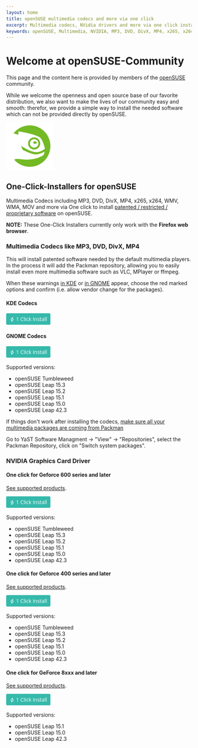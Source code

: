 ```yaml
---
layout: home
title: openSUSE multimedia codecs and more via one click
excerpt: Multimedia codecs, NVidia drivers and more via one click install for the current openSUSE distribution
keywords: openSUSE, Multimedia, NVIDIA, MP3, DVD, DivX, MP4, x265, x264, WMV, WMA, MOV, KDE, GNOME, Codecs, patented, restricted, proprietary, software
---
```


# Welcome at openSUSE-Community

This page and the content here is provided by members of the [openSUSE](https://www.opensuse.org/) community.

While we welcome the openness and open source base of our favorite distribution, we also want to make the lives of our
community easy and smooth: therefor, we provide a simple way to install the needed software which can not be provided
directly by openSUSE.

<img src="assets/img/button-color.png" alt="Image of a Geeko" width="128" class="center">

## One-Click-Installers for openSUSE

Multimedia Codecs including MP3, DVD, DivX, MP4, x265, x264, WMV, WMA, MOV and
more via One click to install [patented / restricted / proprietary
software](https://en.opensuse.org/Restricted_formats) on openSUSE.

**NOTE:** These One-Click Installers currently only work with the **Firefox web
browser**.

### Multimedia Codecs like MP3, DVD, DivX, MP4

This will install patented software needed by the default multimedia players.
In the process it will add the Packman repository, allowing you to easily
install even more multimedia software such as VLC, MPlayer or ffmpeg.

When these warnings [in KDE](assets/img/kde-vendor-change.png) or [in
GNOME](assets/img/gnome-vendor-change.png) appear, choose the red marked
options and confirm (i.e. allow vendor change for the packages).


#### KDE Codecs

<a href="codecs-kde.ymp"><img src="assets/img/boton.png" alt="ymp" class="pic" /></a>

#### GNOME Codecs

<a href="codecs-gnome.ymp"><img src="assets/img/boton.png" alt="ymp" class="pic" /></a>

Supported versions:
* openSUSE Tumbleweed
* openSUSE Leap 15.3
* openSUSE Leap 15.2
* openSUSE Leap 15.1
* openSUSE Leap 15.0
* openSUSE Leap 42.3

If things don't work after installing the codecs, 
[make sure all your multimedia packages are coming from Packman](assets/img/packman-vendorchange.png)

Go to YaST Software Managment → "View" → "Repositories", select the Packman
Repository, click on "Switch system packages".


### NVIDIA Graphics Card Driver

#### One click for Geforce 600 series and later

[See supported products](https://www.nvidia.com/Download/driverResults.aspx/145182/en-us).

<a href="nvidia_G05.ymp"><img src="assets/img/boton.png" alt="ymp" class="pic" /></a>

Supported versions:
* openSUSE Tumbleweed
* openSUSE Leap 15.3
* openSUSE Leap 15.2
* openSUSE Leap 15.1
* openSUSE Leap 15.0
* openSUSE Leap 42.3

#### One click for Geforce 400 series and later

[See supported products](https://www.nvidia.com/Download/driverResults.aspx/142567/en-us).

<a href="nvidia_G04.ymp"><img src="assets/img/boton.png" alt="ymp" class="pic" /></a>

Supported versions:
* openSUSE Tumbleweed
* openSUSE Leap 15.3
* openSUSE Leap 15.2
* openSUSE Leap 15.1
* openSUSE Leap 15.0
* openSUSE Leap 42.3

#### One click for GeForce 8xxx and later

[See supported products](https://www.nvidia.com/Download/driverResults.aspx/135161/en-us).

<a href="nvidia_G03.ymp"><img src="assets/img/boton.png" alt="ymp" class="pic" /></a>

Supported versions:
* openSUSE Leap 15.1
* openSUSE Leap 15.0
* openSUSE Leap 42.3

